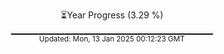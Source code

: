 <p align="center">
⏳Year Progress (3.29 %)<br>
▁▁▁▁▁▁▁▁▁▁▁▁▁▁▁▁▁▁▁▁▁▁▁▁▁▁▁▁▁▁ <br>
<sub>Updated: Mon, 13 Jan 2025 00:12:23 GMT</sub>
</p>

